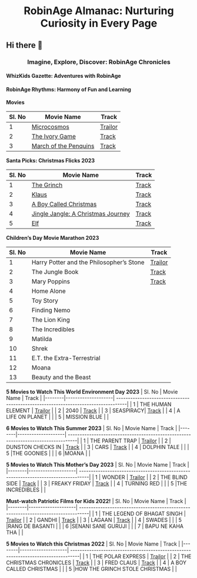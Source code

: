 
# <p align = center> RobinAge Almanac: Nurturing Curiosity in Every Page </p>

## Hi there 👋


### <p align = center>Imagine, Explore, Discover: RobinAge Chronicles </p>
#### WhizKids Gazette: Adventures with RobinAge

#### RobinAge Rhythms: Harmony of Fun and Learning
**Movies**

| Sl. No | Movie Name         |                                   Track                                           |
|--------|--------------------| ----------------------------------------------------------------------------------|
| 1      | <a href="https://github.com/The-Kids-RobinAge/Movies/blob/main/Microcosmos/About">Microcosmos</a>        | [Trailor](https://www.amazon.com/Microcosmos-Kristin-Scott-Thomas/dp/B08Z8BYXBD)  |
| 2      | <a href="https://github.com/The-Kids-RobinAge/Movies/blob/main/The Ivory Game/About">The Ivory Game</a>     | [Track](https://www.amazon.com/Ivory-Game-H-Scott-Salinas/dp/B073JP2CXZ)          |
| 3      | <a href="https://github.com/The-Kids-RobinAge/Movies/blob/main/March of the Penquins/About">March of the Penquins </a>| [Track](https://www.amazon.com/March-Penguins-Morgan-Freeman/dp/B0014C3KSM)       |


**Santa Picks: Christmas Flicks 2023**

| Sl. No | Movie Name                          |                                   Track                                           |
|--------|-------------------------------------| ----------------------------------------------------------------------------------|
| 1      | <a href="https://github.com/The-Kids-RobinAge/Movies/blob/main/The Grinch/About"> The Grinch </a>                         | [Track](https://www.primevideo.com/detail/The-Grinch/0HBUSZ5WNXYHEMIIG3B2TQ6HPM)   |
| 2      | <a href="https://github.com/The-Kids-RobinAge/Movies/blob/main/Klaus/About"> Klaus </a>                             | [Track](https://www.primevideo.com/detail/Klaus/0IE90UDSKY7W2CSGIB8A1EDZQE/ref=atv_nb_lcl_it_IT?language=it_IT&ie=UTF8)         |
| 3      | <a href="https://github.com/The-Kids-RobinAge/Movies/blob/main/A Boy Called Christmas/About">A Boy Called Christmas </a>          | [Track](https://www.amazon.co.uk/Boy-Called-Christmas-Maggie-Smith/dp/B09Q53RTRJ)     |
| 4      | <a href="https://github.com/The-Kids-RobinAge/Movies/blob/main/Jingle Jangle: A Christmas Journey/About">Jingle Jangle: A Christmas Journey </a> | [Track](https://www.amazon.com/Jingle-Jangle-Christmas-Journey-Original/dp/B08MX68YYV)  |
| 5      | <a href="https://github.com/The-Kids-RobinAge/Movies/blob/main/Elf/About"> Elf </a>                                 | [Track](https://www.amazon.com/Elf-Will-Ferrell/dp/B09PQ88296)  |

**Children’s Day Movie Marathon 2023**

| Sl. No | Movie Name         |                                   Track                                           |
|--------|--------------------| ----------------------------------------------------------------------------------|
| 1      | Harry Potter and the Philosopher’s Stone        | [Trailor](https://www.amazon.com/Microcosmos-Kristin-Scott-Thomas/dp/B08Z8BYXBD)  |
| 2      | The Jungle Book     | [Track](https://www.amazon.com/Ivory-Game-H-Scott-Salinas/dp/B073JP2CXZ)          |
| 3      | Mary Poppins | [Track](https://www.amazon.com/March-Penguins-Morgan-Freeman/dp/B0014C3KSM)       |
| 4      | Home Alone    | |
| 5      | Toy Story   |  |
| 6      | Finding Nemo   |  |
| 7      |  The Lion King  |  |
| 8      | The Incredibles   |  |
| 9      |  Matilda  |  |
| 10      |   Shrek |  |
| 11      |  E.T. the Extra-Terrestrial  |   |
| 12      |  Moana  |   |
| 13      |  Beauty and the Beast |   |

**5 Movies to Watch This World Environment Day 2023**
| Sl. No | Movie Name         |                                   Track                                           |
|--------|--------------------| ----------------------------------------------------------------------------------|
| 1      |  THE HUMAN ELEMENT       | [Trailor](https://www.amazon.com/Microcosmos-Kristin-Scott-Thomas/dp/B08Z8BYXBD)  |
| 2      | 2040    | [Track](https://www.amazon.com/Ivory-Game-H-Scott-Salinas/dp/B073JP2CXZ)          |
| 3      | SEASPIRACY| [Track](https://www.amazon.com/March-Penguins-Morgan-Freeman/dp/B0014C3KSM)       |
| 4      |  A LIFE ON PLANET   | |
| 5      |  MISSION BLUE  |  |

**6 Movies to Watch This Summer 2023**
| Sl. No | Movie Name         |                                   Track                                           |
|--------|--------------------| ----------------------------------------------------------------------------------|
| 1      | THE PARENT TRAP      | [Trailor](https://www.amazon.com/Microcosmos-Kristin-Scott-Thomas/dp/B08Z8BYXBD)  |
| 2      | DUNSTON CHECKS IN     | [Track](https://www.amazon.com/Ivory-Game-H-Scott-Salinas/dp/B073JP2CXZ)          |
| 3      | CARS | [Track](https://www.amazon.com/March-Penguins-Morgan-Freeman/dp/B0014C3KSM)       |
| 4      | DOLPHIN TALE  | |
| 5      |THE GOONIES  |  |
| 6      |MOANA  |  |

**5 Movies to Watch This Mother’s Day 2023**
| Sl. No | Movie Name         |                                   Track                                           |
|--------|--------------------| ----------------------------------------------------------------------------------|
| 1      | WONDER      | [Trailor](https://www.amazon.com/Microcosmos-Kristin-Scott-Thomas/dp/B08Z8BYXBD)  |
| 2      | THE BLIND SIDE     | [Track](https://www.amazon.com/Ivory-Game-H-Scott-Salinas/dp/B073JP2CXZ)          |
| 3      | FREAKY FRIDAY | [Track](https://www.amazon.com/March-Penguins-Morgan-Freeman/dp/B0014C3KSM)       |
| 4      | TURNING RED  | |
| 5      |THE INCREDIBLES  |  |

**Must-watch Patriotic Films for Kids 2022!**
| Sl. No | Movie Name         |                                   Track                                           |
|--------|--------------------| ----------------------------------------------------------------------------------|
| 1      | THE LEGEND OF BHAGAT SINGH      | [Trailor](https://www.amazon.com/Microcosmos-Kristin-Scott-Thomas/dp/B08Z8BYXBD)  |
| 2      | GANDHI     | [Track](https://www.amazon.com/Ivory-Game-H-Scott-Salinas/dp/B073JP2CXZ)          |
| 3      | LAGAAN | [Track](https://www.amazon.com/March-Penguins-Morgan-Freeman/dp/B0014C3KSM)       |
| 4      | SWADES  | |
| 5      |RANG DE BASANTI  |  |
| 6      |SENANI SANE GURUJI |  |
| 7      | BAPU NE KAHA THA  |   |

**5 Movies to Watch this Christmas 2022**
| Sl. No | Movie Name         |                                   Track                                           |
|--------|--------------------| ----------------------------------------------------------------------------------|
| 1      | THE POLAR EXPRESS      | [Trailor](https://www.amazon.com/Microcosmos-Kristin-Scott-Thomas/dp/B08Z8BYXBD)  |
| 2      | THE CHRISTMAS CHRONICLES     | [Track](https://www.amazon.com/Ivory-Game-H-Scott-Salinas/dp/B073JP2CXZ)          |
| 3      | FRED CLAUS | [Track](https://www.amazon.com/March-Penguins-Morgan-Freeman/dp/B0014C3KSM)       |
| 4      | A BOY CALLED CHRISTMAS  | |
| 5      |HOW THE GRINCH STOLE CHRISTMAS  |  |




<!--

<a href="https://github.com/The-Kids-RobinAge/Movies/blob/main/Microcosmos/About">Microcosmos</a>
- [Trailor](https://www.amazon.com/Microcosmos-Kristin-Scott-Thomas/dp/B08Z8BYXBD)
  
<a href="https://github.com/The-Kids-RobinAge/Movies/blob/main/The Ivory Game/About">The Ivory Game</a>
- [Track](https://www.amazon.com/Ivory-Game-H-Scott-Salinas/dp/B073JP2CXZ)

<a href="https://github.com/The-Kids-RobinAge/Movies/blob/main/March of the Penquins/About">March of the Penquin </a>
  - [Track](https://www.amazon.com/March-Penguins-Morgan-Freeman/dp/B0014C3KSM)

**Santa Picks:Christmas Flicks**

<a href="https://github.com/The-Kids-RobinAge/Movies/blob/main/The Grinch/About"> The Grinch </a>
  - [Track](https://www.primevideo.com/detail/The-Grinch/0HBUSZ5WNXYHEMIIG3B2TQ6HPM))

<a href="https://github.com/The-Kids-RobinAge/Movies/blob/main/Klaus/About"> Klaus </a>
  - [Track](https://www.primevideo.com/detail/Klaus/0IE90UDSKY7W2CSGIB8A1EDZQE/ref=atv_nb_lcl_it_IT?language=it_IT&ie=UTF8)

<a href="https://github.com/The-Kids-RobinAge/Movies/blob/main/A Boy Called Christmas/About">A Boy Called Christmas </a>
  - [Track](https://www.amazon.co.uk/Boy-Called-Christmas-Maggie-Smith/dp/B09Q53RTRJ)

<a href="https://github.com/The-Kids-RobinAge/Movies/blob/main/Jingle Jangle: A Christmas Journey/About">Jingle Jangle: A Christmas Journey </a>
  - [Track](https://www.amazon.com/Jingle-Jangle-Christmas-Journey-Original/dp/B08MX68YYV)
    
<a href="https://github.com/The-Kids-RobinAge/Movies/blob/main/Elf/About"> Elf </a>
  - [Track](https://www.amazon.com/Elf-Will-Ferrell/dp/B09PQ88296)




**Here are some ideas to get you started:**


**Movies**

[Microcosmos](https://www.amazon.com/Microcosmos-Kristin-Scott-Thomas/dp/B08Z8BYXBD)
<a href="https://www.amazon.com/Microcosmos-Kristin-Scott-Thomas/dp/B08Z8BYXBD)> Microsmos </a>
🙋‍♀️ A short introduction - what is your organization all about?
🌈 Contribution guidelines - how can the community get involved?
👩‍💻 Useful resources - where can the community find your docs? Is there anything else the community should know?
🍿 Fun facts - what does your team eat for breakfast?
🧙 Remember, you can do mighty things with the power of [Markdown](https://docs.github.com/github/writing-on-github/getting-started-with-writing-and-formatting-on-github/basic-writing-and-formatting-syntax)
-->
